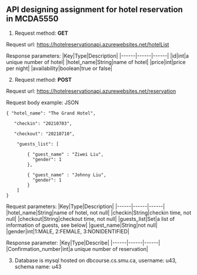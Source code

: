 ## API designing assignment for hotel reservation in MCDA5550
1. Request method: **GET**

Request url: https://hotelreservationapi.azurewebsites.net/hotelList

Response parameters:
|Key|Type|Description|
|------|------|------|
|id|int|a unique number of hotel|
|hotel_name|String|name of hotel|
|price|int|price per night|
|availability|boolean|true or false|

2. Request method: **POST**

Request url: https://hotelreservationapi.azurewebsites.net/reservation

Request body example: JSON
```
{ "hotel_name": "The Grand Hotel",

   "checkin": "20210703",

   "checkout": "20210710",

	"guests_list": [
		
		{ "guest_name" : "Ziwei Liu",
		  "gender": 1
		},

		{ "guest_name" : "Johnny Liu",
	      "gender": 1
		}
	]
}
```

Request parameters:
|Key|Type|Description|
|------|------|------|
|hotel_name|String|name of hotel, not null|
|checkin|String|checkin time, not null|
|checkout|String|checkout time, not null|
|guests_list|Set|a list of information of guests, see below|
|guest_name|String|not null|
|gender|int|1:MALE, 2:FEMALE, 3:NONIDENTIFIED|

Response parameter:
|Key|Type|Describe|
|------|------|------|
|Confirmation_number|int|a unique number of reservation|

3. Database is mysql hosted on dbcourse.cs.smu.ca, username: u43, schema name: u43
